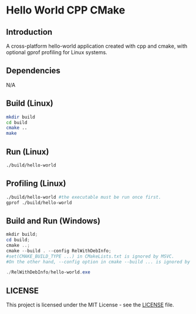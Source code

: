 # Hello World CPP CMake

## Introduction
A cross-platform hello-world application created with cpp and cmake, with optional gprof profiling for Linux systems.

## Dependencies
N/A

## Build (Linux)
```bash
mkdir build
cd build
cmake ..
make
```

## Run (Linux)
```bash
./build/hello-world
```

## Profiling (Linux)
```bash
./build/hello-world #the executable must be run once first.
gprof ./build/hello-world
```

## Build and Run (Windows)
```powershell
mkdir build;
cd build;
cmake ..;
cmake --build . --config RelWithDebInfo; 
#set(CMAKE_BUILD_TYPE ...) in CMakeLists.txt is ignored by MSVC. 
#On the other hand, --config option in cmake --build ... is ignored by GCC.

./RelWithDebInfo/hello-world.exe
```

## LICENSE

This project is licensed under the MIT License - see the
[LICENSE](LICENSE) file.
